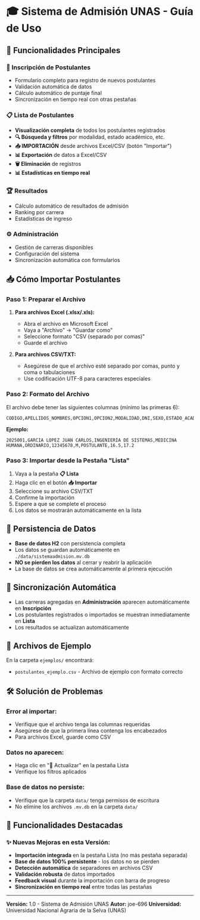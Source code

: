 # 🎓 Sistema de Admisión UNAS - Guía de Uso

## 🚀 Funcionalidades Principales

### 📝 Inscripción de Postulantes
- Formulario completo para registro de nuevos postulantes
- Validación automática de datos
- Cálculo automático de puntaje final
- Sincronización en tiempo real con otras pestañas

### 📋 Lista de Postulantes
- **Visualización completa** de todos los postulantes registrados
- **🔍 Búsqueda y filtros** por modalidad, estado académico, etc.
- **📥 IMPORTACIÓN** desde archivos Excel/CSV (botón "Importar")
- **📊 Exportación** de datos a Excel/CSV
- **🗑️ Eliminación** de registros
- **📊 Estadísticas en tiempo real**

### 🏆 Resultados
- Cálculo automático de resultados de admisión
- Ranking por carrera
- Estadísticas de ingreso

### ⚙️ Administración
- Gestión de carreras disponibles
- Configuración del sistema
- Sincronización automática con formularios

## 📥 Cómo Importar Postulantes

### Paso 1: Preparar el Archivo
1. **Para archivos Excel (.xlsx/.xls):**
   - Abra el archivo en Microsoft Excel
   - Vaya a "Archivo" → "Guardar como"
   - Seleccione formato "CSV (separado por comas)"
   - Guarde el archivo

2. **Para archivos CSV/TXT:**
   - Asegúrese de que el archivo esté separado por comas, punto y coma o tabulaciones
   - Use codificación UTF-8 para caracteres especiales

### Paso 2: Formato del Archivo
El archivo debe tener las siguientes columnas (mínimo las primeras 6):

```
CODIGO,APELLIDOS_NOMBRES,OPCION1,OPCION2,MODALIDAD,DNI,SEXO,ESTADO_ACADEMICO,NOTA_AC,NOTA_CO
```

**Ejemplo:**
```
2025001,GARCIA LOPEZ JUAN CARLOS,INGENIERÍA DE SISTEMAS,MEDICINA HUMANA,ORDINARIO,12345678,M,POSTULANTE,16.5,17.2
```

### Paso 3: Importar desde la Pestaña "Lista"
1. Vaya a la pestaña **📋 Lista**
2. Haga clic en el botón **📥 Importar**
3. Seleccione su archivo CSV/TXT
4. Confirme la importación
5. Espere a que se complete el proceso
6. Los datos se mostrarán automáticamente en la lista

## 💾 Persistencia de Datos
- **Base de datos H2** con persistencia completa
- Los datos se guardan automáticamente en `./data/sistemaadmision.mv.db`
- **NO se pierden los datos** al cerrar y reabrir la aplicación
- La base de datos se crea automáticamente al primera ejecución

## 🔄 Sincronización Automática
- Las carreras agregadas en **Administración** aparecen automáticamente en **Inscripción**
- Los postulantes registrados o importados se muestran inmediatamente en **Lista**
- Los resultados se actualizan automáticamente

## 📁 Archivos de Ejemplo
En la carpeta `ejemplos/` encontrará:
- `postulantes_ejemplo.csv` - Archivo de ejemplo con formato correcto

## 🛠️ Solución de Problemas

### Error al importar:
- Verifique que el archivo tenga las columnas requeridas
- Asegúrese de que la primera línea contenga los encabezados
- Para archivos Excel, guarde como CSV

### Datos no aparecen:
- Haga clic en "🔄 Actualizar" en la pestaña Lista
- Verifique los filtros aplicados

### Base de datos no persiste:
- Verifique que la carpeta `data/` tenga permisos de escritura
- No elimine los archivos `.mv.db` en la carpeta `data/`

## 🎯 Funcionalidades Destacadas

### ✨ Nuevas Mejoras en esta Versión:
- **Importación integrada** en la pestaña Lista (no más pestaña separada)
- **Base de datos 100% persistente** - los datos no se pierden
- **Detección automática** de separadores en archivos CSV
- **Validación robusta** de datos importados
- **Feedback visual** durante la importación con barra de progreso
- **Sincronización en tiempo real** entre todas las pestañas

---

**Versión:** 1.0 - Sistema de Admisión UNAS
**Autor:** joe-696
**Universidad:** Universidad Nacional Agraria de la Selva (UNAS)
